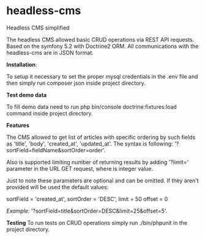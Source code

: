# headless-cms
Headless CMS simplified

The headless CMS allowed basic CRUD operations via REST API requests. Based on the symfony 5.2 with Doctrine2 ORM. 
All communications with the headless-cms are in JSON format.

**Installation**:

To setup it necessary to set the proper mysql credentials in the .env file and then simply run composer json inside project directory.

**Test demo data**

To fill demo data need to run php bin/console doctrine:fixtures:load command inside project directory.

**Features**

The CMS allowed to get list of articles with specific ordering by such fields as 'title', 'body', 'created_at', 'updated_at'. The syntax is following:
'?sortField=fieldName&sortOrder=order'. 

Also is supported limiting number of returning results by adding '?limit=<value>' parameter in the URL GET request, where <value> is integer value.

Just to note these parameters are optional and can be omitted. If they aren't provided will be used the default values:

sortField = 'created_at',
sortOrder = 'DESC',
limit = 50
offset = 0

_Example:_
'?sortField=title&sortOrder=DESC&limit=25&offset=5'.

**Testing**
To run tests on CRUD operations simply run ./bin/phpunit in the project directory.
